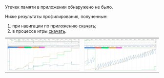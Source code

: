 Утечек памяти в приложении обнаружено не было.

Ниже результаты профилирования, полученные:
1. при навигации по приложению [скачать](reports/Profile-20210206T124118.json);
2. в процессе игры [скачать](reports/Profile-20210206T124410.json).

<table>
    <tbody>
        <tr>
            <td width="50%">
              <img src="screenshots/Profile-20210206T124118.jpg?raw=true" alt="Результат профилирования при навигации по приложению" />
            </td>
            <td width="50%">
              <img src="screenshots/Profile-20210206T124410.jpg?raw=true" alt="Результат профилирования во время игрового процесса" />
            </td>
      </tr>
    </tbody>
</table>
